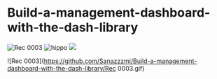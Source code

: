 # Build-a-management-dashboard-with-the-dash-library

![Rec 0003](https://s6.uupload.ir/files/rec_0003_prwp.gif)
![hippo](https://media3.giphy.com/media/aUovxH8Vf9qDu/giphy.gif)
<img src="https://s6.uupload.ir/files/rec_0003_prwp.gif">

![Rec 0003](https://github.com/Sanazzzmi/Build-a-management-dashboard-with-the-dash-library/Rec 0003.gif)
